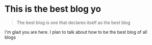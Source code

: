 # This is the best blog yo

> The best blog is one that declares itself as the best blog

I'm glad you are here. I plan to talk about how to be the best blog of all blogs
